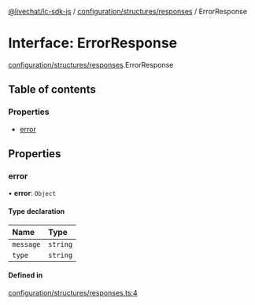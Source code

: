 [@livechat/lc-sdk-js](../README.md) / [configuration/structures/responses](../modules/configuration_structures_responses.md) / ErrorResponse

# Interface: ErrorResponse

[configuration/structures/responses](../modules/configuration_structures_responses.md).ErrorResponse

## Table of contents

### Properties

- [error](configuration_structures_responses.ErrorResponse.md#error)

## Properties

### error

• **error**: `Object`

#### Type declaration

| Name | Type |
| :------ | :------ |
| `message` | `string` |
| `type` | `string` |

#### Defined in

[configuration/structures/responses.ts:4](https://github.com/livechat/lc-sdk-js/blob/1fa827f/src/configuration/structures/responses.ts#L4)
